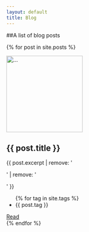 ```yaml
---
layout: default
title: Blog
---
```

##A list of blog posts

{% for post in site.posts %}
<div class="row">
  <div class="col-md-6">
  	<img alt="..." class="img-rounded" height="200" src="{{ site.baseurl }}/assets/img/{{ post.thumbnail }}" width="200" >
      <div class="caption">
        <h2>{{ post.title }}</h2>
        <p> {{ post.excerpt | remove: '<p>' | remove: '</p>' }} </p>
        <ul>
        {% for tag in site.tags %}
        <li>{{ post.tag }}</li>
        </ul>
        <a href="{{ post.url }}" class="btn-lg btn-primary" role="button">Read</a> 
      </div>
  </div>
</div>
{% endfor %}